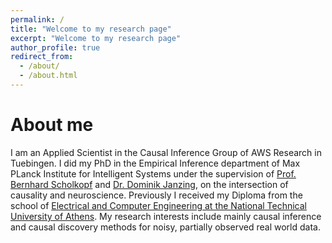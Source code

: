 ```yaml
---
permalink: /
title: "Welcome to my research page"
excerpt: "Welcome to my research page"
author_profile: true
redirect_from: 
  - /about/
  - /about.html
---
```


About me
======
I am an Applied Scientist in the Causal Inference Group of AWS Research in Tuebingen. I did my PhD in the Empirical Inference department of Max PLanck Institute for Intelligent Systems under the supervision of [Prof. Bernhard Scholkopf](https://www.is.mpg.de/~bs) and [Dr. Dominik Janzing](https://www.is.mpg.de/~janzing), on the intersection of causality and neuroscience. Previously I received my Diploma from the school of [Electrical and Computer Engineering at the National Technical University of Athens](https://www.ece.ntua.gr/en). My research interests include mainly causal inference and causal discovery methods for noisy, partially observed real world data.
